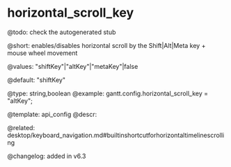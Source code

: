 horizontal_scroll_key
=============

@todo:
	check the autogenerated stub


@short: enables/disables horizontal scroll by the Shift|Alt|Meta key + mouse wheel movement
	
@values: "shiftKey"|"altKey"|"metaKey"|false

@default: "shiftKey"

@type: string,boolean
@example:
gantt.config.horizontal_scroll_key = "altKey";

@template:	api_config
@descr:

@related: desktop/keyboard_navigation.md#builtinshortcutforhorizontaltimelinescrolling

@changelog: added in v6.3